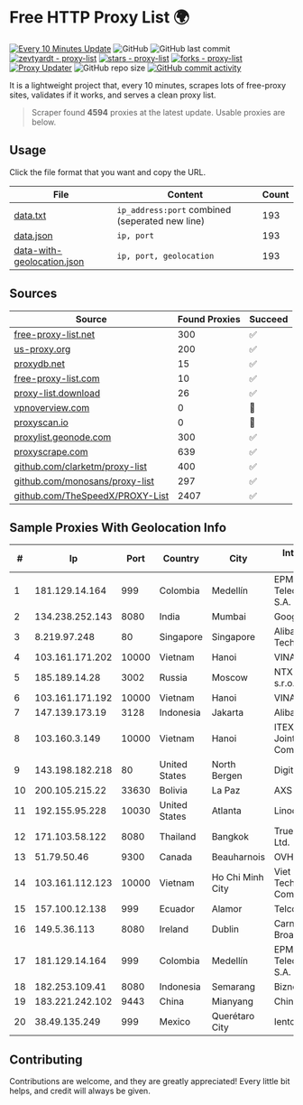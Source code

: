 
# Free HTTP Proxy List 🌍

[![Every 10 Minutes Update](https://github.com/mertguvencli/http-proxy-list/actions/workflows/main.yml/badge.svg?branch=main)](https://github.com/mertguvencli/http-proxy-list/actions/workflows/main.yml)
![GitHub](https://img.shields.io/github/license/mertguvencli/http-proxy-list)
![GitHub last commit](https://img.shields.io/github/last-commit/mertguvencli/http-proxy-list)
[![zevtyardt - proxy-list](https://img.shields.io/static/v1?label=zevtyardt&message=proxy-list&color=blue&logo=github)](https://github.com/zevtyardt/proxy-list "Go to GitHub repo")
[![stars - proxy-list](https://img.shields.io/github/stars/zevtyardt/proxy-list?style=social)](https://github.com/zevtyardt/proxy-list)
[![forks - proxy-list](https://img.shields.io/github/forks/zevtyardt/proxy-list?style=social)](https://github.com/zevtyardt/proxy-list)
[![Proxy Updater](https://github.com/zevtyardt/proxy-list/workflows/Proxy%20Updater/badge.svg)](https://github.com/zevtyardt/proxy-list/actions?query=workflow:"Proxy+Updater")
![GitHub repo size](https://img.shields.io/github/repo-size/zevtyardt/proxy-list)
[![GitHub commit activity](https://img.shields.io/github/commit-activity/m/zevtyardt/proxy-list?logo=commits)](https://github.com/zevtyardt/proxy-list/commits/main)

It is a lightweight project that, every 10 minutes, scrapes lots of free-proxy sites, validates if it works, and serves a clean proxy list.

> Scraper found **4594** proxies at the latest update. Usable proxies are below.

## Usage

Click the file format that you want and copy the URL.

|File|Content|Count|
|----|-------|-----|
|[data.txt](https://raw.githubusercontent.com/mertguvencli/http-proxy-list/main/proxy-list/data.txt)|`ip_address:port` combined (seperated new line)|193|
|[data.json](https://raw.githubusercontent.com/mertguvencli/http-proxy-list/main/proxy-list/data.json)|`ip, port`|193|
|[data-with-geolocation.json](https://raw.githubusercontent.com/mertguvencli/http-proxy-list/main/proxy-list/data-with-geolocation.json)|`ip, port, geolocation`|193|

## Sources

|Source|Found Proxies|Succeed|
|------|-------------|-------|
|[free-proxy-list.net](https://free-proxy-list.net)|300|✅|
|[us-proxy.org](https://www.us-proxy.org)|200|✅|
|[proxydb.net](http://proxydb.net)|15|✅|
|[free-proxy-list.com](https://free-proxy-list.com/?page=&port=&type%5B%5D=http&type%5B%5D=https&up_time=0&search=Search)|10|✅|
|[proxy-list.download](https://www.proxy-list.download/HTTP)|26|✅|
|[vpnoverview.com](https://vpnoverview.com/privacy/anonymous-browsing/free-proxy-servers)|0|🚫|
|[proxyscan.io](https://www.proxyscan.io)|0|🚫|
|[proxylist.geonode.com](https://proxylist.geonode.com/api/proxy-list?limit=300&page=1&sort_by=lastChecked&sort_type=desc&protocols=http,https)|300|✅|
|[proxyscrape.com](https://api.proxyscrape.com/v2/?request=displayproxies&protocol=http&timeout=10000&country=all&ssl=all&anonymity=all)|639|✅|
|[github.com/clarketm/proxy-list](https://raw.githubusercontent.com/clarketm/proxy-list/master/proxy-list-raw.txt)|400|✅|
|[github.com/monosans/proxy-list](https://raw.githubusercontent.com/monosans/proxy-list/main/proxies/http.txt)|297|✅|
|[github.com/TheSpeedX/PROXY-List](https://raw.githubusercontent.com/TheSpeedX/PROXY-List/master/http.txt)|2407|✅|


## Sample Proxies With Geolocation Info

|#|Ip|Port|Country|City|Internet Service Provider|
|-|--|----|-------|----|-------------------------|
|1|181.129.14.164|999|Colombia|Medellín|EPM Telecomunicaciones S.A. E.S.P.|
|2|134.238.252.143|8080|India|Mumbai|Google LLC|
|3|8.219.97.248|80|Singapore|Singapore|Alibaba (US) Technology Co., Ltd.|
|4|103.161.171.202|10000|Vietnam|Hanoi|VINABISON|
|5|185.189.14.28|3002|Russia|Moscow|NTX Technologies s.r.o.|
|6|103.161.171.192|10000|Vietnam|Hanoi|VINABISON|
|7|147.139.173.19|3128|Indonesia|Jakarta|Alibaba.com LLC|
|8|103.160.3.149|10000|Vietnam|Hanoi|ITEXPERT Viet Nam Joint Stock Company|
|9|143.198.182.218|80|United States|North Bergen|DigitalOcean, LLC|
|10|200.105.215.22|33630|Bolivia|La Paz|AXS Bolivia S. A.|
|11|192.155.95.228|10030|United States|Atlanta|Linode, LLC|
|12|171.103.58.122|8080|Thailand|Bangkok|True Internet Co., Ltd.|
|13|51.79.50.46|9300|Canada|Beauharnois|OVH SAS|
|14|103.161.112.123|10000|Vietnam|Ho Chi Minh City|Viet Digital Technology Liability Company|
|15|157.100.12.138|999|Ecuador|Alamor|Telconet S.A|
|16|149.5.36.113|8080|Ireland|Dublin|Carnsore Broadband Limited|
|17|181.129.14.164|999|Colombia|Medellín|EPM Telecomunicaciones S.A. E.S.P.|
|18|182.253.109.41|8080|Indonesia|Semarang|Biznet Metronet|
|19|183.221.242.102|9443|China|Mianyang|China Mobile|
|20|38.49.135.249|999|Mexico|Querétaro City|Ientc S De RL De CV|



## Contributing

Contributions are welcome, and they are greatly appreciated! Every
little bit helps, and credit will always be given.

